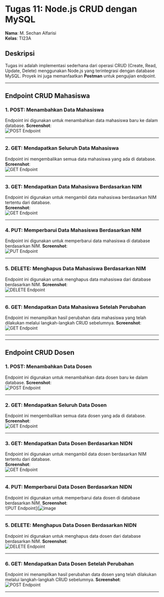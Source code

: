 # Tugas 11: Node.js CRUD dengan MySQL

**Nama**: M. Sechan Alfarisi  
**Kelas**: TI23A  

## Deskripsi
Tugas ini adalah implementasi sederhana dari operasi CRUD (Create, Read, Update, Delete) menggunakan Node.js yang terintegrasi dengan database MySQL. Proyek ini juga memanfaatkan **Postman** untuk pengujian endpoint.

---

## Endpoint CRUD Mahasiswa

### 1. **POST**: Menambahkan Data Mahasiswa
Endpoint ini digunakan untuk menambahkan data mahasiswa baru ke dalam database. 
**Screenshot**:  
![POST Endpoint](https://github.com/user-attachments/assets/f9327a78-43a5-4f23-9058-9433ef83c91f)

---

### 2. **GET**: Mendapatkan Seluruh Data Mahasiswa
Endpoint ini mengembalikan semua data mahasiswa yang ada di database.  
**Screenshot**:  
![GET Endpoint](https://github.com/user-attachments/assets/2432f0a4-8e20-4962-ac56-77dfec18eb64)

---

### 3. **GET**: Mendapatkan Data Mahasiswa Berdasarkan NIM
Endpoint ini digunakan untuk mengambil data mahasiswa berdasarkan NIM tertentu dari database.  
**Screenshot**:  
![GET Endpoint](https://github.com/user-attachments/assets/ad44e897-50d8-4296-b04f-994b7bd4e3ad)

---

### 4. **PUT**: Memperbarui Data Mahasiswa Berdasarkan NIM
Endpoint ini digunakan untuk memperbarui data mahasiswa di database berdasarkan NIM. 
**Screenshot**:  
![PUT Endpoint](https://github.com/user-attachments/assets/7f0d317f-43e1-43b1-a952-6861ca0643f5)

---

### 5. **DELETE**: Menghapus Data Mahasiswa Berdasarkan NIM
Endpoint ini digunakan untuk menghapus data mahasiswa dari database berdasarkan NIM.
**Screenshot**:  
![DELETE Endpoint](https://github.com/user-attachments/assets/b7ce3bd3-f392-4680-acc5-ec79d1e70ab5)

---

### 6. **GET**: Mendapatkan Data Mahasiswa Setelah Perubahan
Endpoint ini menampilkan hasil perubahan data mahasiswa yang telah dilakukan melalui langkah-langkah CRUD sebelumnya.
**Screenshot**:  
![GET Endpoint](https://github.com/user-attachments/assets/30fbb25a-a9f7-4d83-9a7c-731372bd06d9)

---

---

## Endpoint CRUD Dosen

### 1. **POST**: Menambahkan Data Dosen
Endpoint ini digunakan untuk menambahkan data dosen baru ke dalam database. 
**Screenshot**:  
![POST Endpoint](https://github.com/user-attachments/assets/10534689-cbce-48c6-a169-7150a209632c)

---

### 2. **GET**: Mendapatkan Seluruh Data Dosen
Endpoint ini mengembalikan semua data dosen yang ada di database.  
**Screenshot**:  
![GET Endpoint](https://github.com/user-attachments/assets/671a02b6-df51-4410-a04a-219edfa4291d)

---

### 3. **GET**: Mendapatkan Data Dosen Berdasarkan NIDN
Endpoint ini digunakan untuk mengambil data dosen berdasarkan NIM tertentu dari database.  
**Screenshot**:  
![GET Endpoint](https://github.com/user-attachments/assets/84bd50e7-98de-4db1-90ec-cd0494014c87)

---

### 4. **PUT**: Memperbarui Data Dosen Berdasarkan NIDN
Endpoint ini digunakan untuk memperbarui data dosen di database berdasarkan NIM. 
**Screenshot**:  
![PUT Endpoint](![image](https://github.com/user-attachments/assets/fec884b0-1330-4016-9313-6d1405e42e34)

---

### 5. **DELETE**: Menghapus Data Dosen Berdasarkan NIDN
Endpoint ini digunakan untuk menghapus data dosen dari database berdasarkan NIM.
**Screenshot**:  
![DELETE Endpoint](https://github.com/user-attachments/assets/238dc740-0d91-4d83-a8b0-dc3c4af8563b)

---

### 6. **GET**: Mendapatkan Data Dosen Setelah Perubahan
Endpoint ini menampilkan hasil perubahan data dosen yang telah dilakukan melalui langkah-langkah CRUD sebelumnya.
**Screenshot**:  
![POST Endpoint](https://github.com/user-attachments/assets/30fbb25a-a9f7-4d83-9a7c-731372bd06d9)

---
